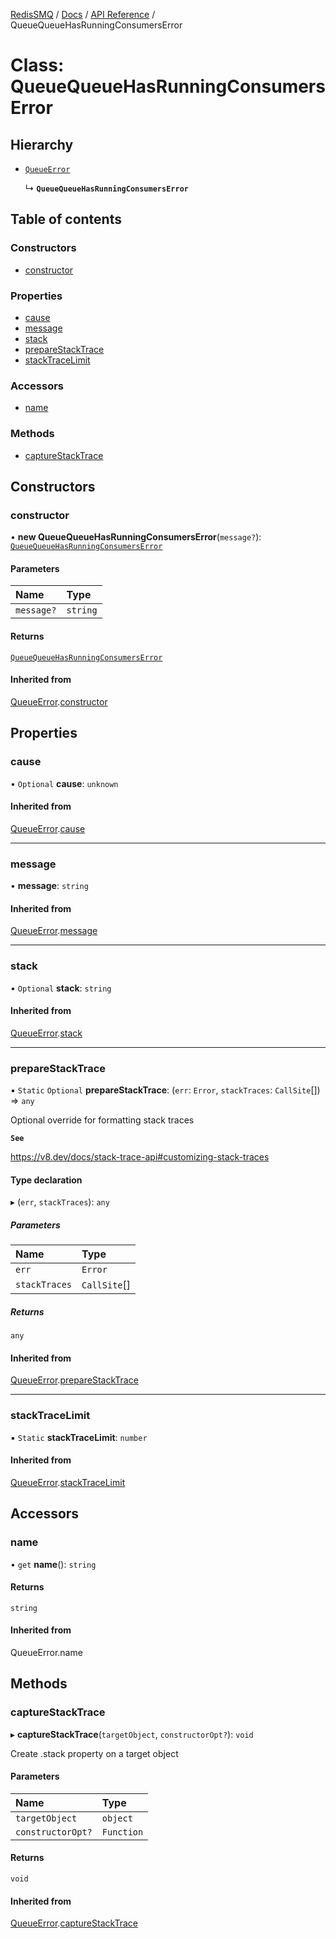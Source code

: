 [RedisSMQ](../../../README.md) / [Docs](../../README.md) / [API Reference](../README.md) / QueueQueueHasRunningConsumersError

# Class: QueueQueueHasRunningConsumersError

## Hierarchy

- [`QueueError`](QueueError.md)

  ↳ **`QueueQueueHasRunningConsumersError`**

## Table of contents

### Constructors

- [constructor](QueueQueueHasRunningConsumersError.md#constructor)

### Properties

- [cause](QueueQueueHasRunningConsumersError.md#cause)
- [message](QueueQueueHasRunningConsumersError.md#message)
- [stack](QueueQueueHasRunningConsumersError.md#stack)
- [prepareStackTrace](QueueQueueHasRunningConsumersError.md#preparestacktrace)
- [stackTraceLimit](QueueQueueHasRunningConsumersError.md#stacktracelimit)

### Accessors

- [name](QueueQueueHasRunningConsumersError.md#name)

### Methods

- [captureStackTrace](QueueQueueHasRunningConsumersError.md#capturestacktrace)

## Constructors

### constructor

• **new QueueQueueHasRunningConsumersError**(`message?`): [`QueueQueueHasRunningConsumersError`](QueueQueueHasRunningConsumersError.md)

#### Parameters

| Name | Type |
| :------ | :------ |
| `message?` | `string` |

#### Returns

[`QueueQueueHasRunningConsumersError`](QueueQueueHasRunningConsumersError.md)

#### Inherited from

[QueueError](QueueError.md).[constructor](QueueError.md#constructor)

## Properties

### cause

• `Optional` **cause**: `unknown`

#### Inherited from

[QueueError](QueueError.md).[cause](QueueError.md#cause)

___

### message

• **message**: `string`

#### Inherited from

[QueueError](QueueError.md).[message](QueueError.md#message)

___

### stack

• `Optional` **stack**: `string`

#### Inherited from

[QueueError](QueueError.md).[stack](QueueError.md#stack)

___

### prepareStackTrace

▪ `Static` `Optional` **prepareStackTrace**: (`err`: `Error`, `stackTraces`: `CallSite`[]) => `any`

Optional override for formatting stack traces

**`See`**

https://v8.dev/docs/stack-trace-api#customizing-stack-traces

#### Type declaration

▸ (`err`, `stackTraces`): `any`

##### Parameters

| Name | Type |
| :------ | :------ |
| `err` | `Error` |
| `stackTraces` | `CallSite`[] |

##### Returns

`any`

#### Inherited from

[QueueError](QueueError.md).[prepareStackTrace](QueueError.md#preparestacktrace)

___

### stackTraceLimit

▪ `Static` **stackTraceLimit**: `number`

#### Inherited from

[QueueError](QueueError.md).[stackTraceLimit](QueueError.md#stacktracelimit)

## Accessors

### name

• `get` **name**(): `string`

#### Returns

`string`

#### Inherited from

QueueError.name

## Methods

### captureStackTrace

▸ **captureStackTrace**(`targetObject`, `constructorOpt?`): `void`

Create .stack property on a target object

#### Parameters

| Name | Type |
| :------ | :------ |
| `targetObject` | `object` |
| `constructorOpt?` | `Function` |

#### Returns

`void`

#### Inherited from

[QueueError](QueueError.md).[captureStackTrace](QueueError.md#capturestacktrace)
